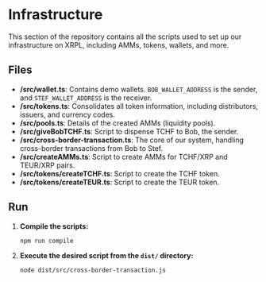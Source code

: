 # Infrastructure

This section of the repository contains all the scripts used to set up our infrastructure on XRPL, including AMMs, tokens, wallets, and more.

## Files

- **/src/wallet.ts**: Contains demo wallets. `BOB_WALLET_ADDRESS` is the sender, and `STEF_WALLET_ADDRESS` is the receiver.
- **/src/tokens.ts**: Consolidates all token information, including distributors, issuers, and currency codes.
- **/src/pools.ts**: Details of the created AMMs (liquidity pools).
- **/src/giveBobTCHF.ts**: Script to dispense TCHF to Bob, the sender.
- **/src/cross-border-transaction.ts**: The core of our system, handling cross-border transactions from Bob to Stef.
- **/src/createAMMs.ts**: Script to create AMMs for TCHF/XRP and TEUR/XRP pairs.
- **/src/tokens/createTCHF.ts**: Script to create the TCHF token.
- **/src/tokens/createTEUR.ts**: Script to create the TEUR token.

## Run

1. **Compile the scripts:**

   ```sh
   npm run compile
   ```

2. **Execute the desired script from the `dist/` directory:**

   ```sh
   node dist/src/cross-border-transaction.js
   ```
